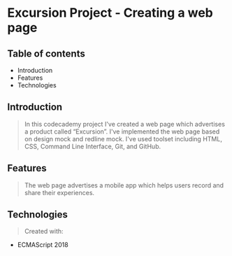 #  Excursion Project - Creating a web page
 
 ## Table of contents
 * Introduction
 * Features
 * Technologies 

 ## Introduction 
 >  In this codecademy project I've created a web page which advertises a product called “Excursion”. 
 I've implemented the web page based on design mock and redline mock.
 I've used toolset including HTML, CSS, Command Line Interface, Git, and GitHub.
 

## Features
> The web page advertises a mobile app which helps users record and share their experiences. 
 
 ## Technologies
> Created with:
* ECMAScript 2018

